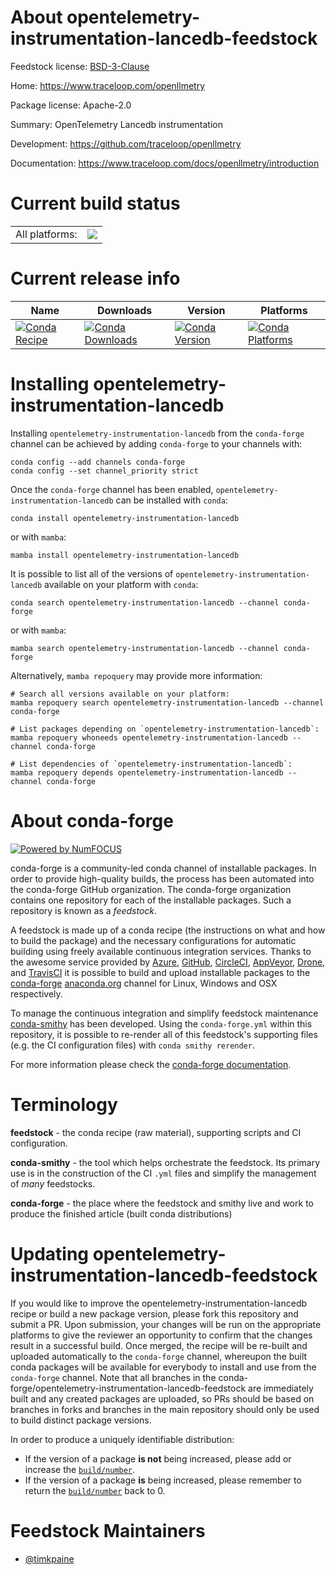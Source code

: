 About opentelemetry-instrumentation-lancedb-feedstock
=====================================================

Feedstock license: [BSD-3-Clause](https://github.com/conda-forge/opentelemetry-instrumentation-lancedb-feedstock/blob/main/LICENSE.txt)

Home: https://www.traceloop.com/openllmetry

Package license: Apache-2.0

Summary: OpenTelemetry Lancedb instrumentation

Development: https://github.com/traceloop/openllmetry

Documentation: https://www.traceloop.com/docs/openllmetry/introduction

Current build status
====================


<table><tr><td>All platforms:</td>
    <td>
      <a href="https://dev.azure.com/conda-forge/feedstock-builds/_build/latest?definitionId=25153&branchName=main">
        <img src="https://dev.azure.com/conda-forge/feedstock-builds/_apis/build/status/opentelemetry-instrumentation-lancedb-feedstock?branchName=main">
      </a>
    </td>
  </tr>
</table>

Current release info
====================

| Name | Downloads | Version | Platforms |
| --- | --- | --- | --- |
| [![Conda Recipe](https://img.shields.io/badge/recipe-opentelemetry--instrumentation--lancedb-green.svg)](https://anaconda.org/conda-forge/opentelemetry-instrumentation-lancedb) | [![Conda Downloads](https://img.shields.io/conda/dn/conda-forge/opentelemetry-instrumentation-lancedb.svg)](https://anaconda.org/conda-forge/opentelemetry-instrumentation-lancedb) | [![Conda Version](https://img.shields.io/conda/vn/conda-forge/opentelemetry-instrumentation-lancedb.svg)](https://anaconda.org/conda-forge/opentelemetry-instrumentation-lancedb) | [![Conda Platforms](https://img.shields.io/conda/pn/conda-forge/opentelemetry-instrumentation-lancedb.svg)](https://anaconda.org/conda-forge/opentelemetry-instrumentation-lancedb) |

Installing opentelemetry-instrumentation-lancedb
================================================

Installing `opentelemetry-instrumentation-lancedb` from the `conda-forge` channel can be achieved by adding `conda-forge` to your channels with:

```
conda config --add channels conda-forge
conda config --set channel_priority strict
```

Once the `conda-forge` channel has been enabled, `opentelemetry-instrumentation-lancedb` can be installed with `conda`:

```
conda install opentelemetry-instrumentation-lancedb
```

or with `mamba`:

```
mamba install opentelemetry-instrumentation-lancedb
```

It is possible to list all of the versions of `opentelemetry-instrumentation-lancedb` available on your platform with `conda`:

```
conda search opentelemetry-instrumentation-lancedb --channel conda-forge
```

or with `mamba`:

```
mamba search opentelemetry-instrumentation-lancedb --channel conda-forge
```

Alternatively, `mamba repoquery` may provide more information:

```
# Search all versions available on your platform:
mamba repoquery search opentelemetry-instrumentation-lancedb --channel conda-forge

# List packages depending on `opentelemetry-instrumentation-lancedb`:
mamba repoquery whoneeds opentelemetry-instrumentation-lancedb --channel conda-forge

# List dependencies of `opentelemetry-instrumentation-lancedb`:
mamba repoquery depends opentelemetry-instrumentation-lancedb --channel conda-forge
```


About conda-forge
=================

[![Powered by
NumFOCUS](https://img.shields.io/badge/powered%20by-NumFOCUS-orange.svg?style=flat&colorA=E1523D&colorB=007D8A)](https://numfocus.org)

conda-forge is a community-led conda channel of installable packages.
In order to provide high-quality builds, the process has been automated into the
conda-forge GitHub organization. The conda-forge organization contains one repository
for each of the installable packages. Such a repository is known as a *feedstock*.

A feedstock is made up of a conda recipe (the instructions on what and how to build
the package) and the necessary configurations for automatic building using freely
available continuous integration services. Thanks to the awesome service provided by
[Azure](https://azure.microsoft.com/en-us/services/devops/), [GitHub](https://github.com/),
[CircleCI](https://circleci.com/), [AppVeyor](https://www.appveyor.com/),
[Drone](https://cloud.drone.io/welcome), and [TravisCI](https://travis-ci.com/)
it is possible to build and upload installable packages to the
[conda-forge](https://anaconda.org/conda-forge) [anaconda.org](https://anaconda.org/)
channel for Linux, Windows and OSX respectively.

To manage the continuous integration and simplify feedstock maintenance
[conda-smithy](https://github.com/conda-forge/conda-smithy) has been developed.
Using the ``conda-forge.yml`` within this repository, it is possible to re-render all of
this feedstock's supporting files (e.g. the CI configuration files) with ``conda smithy rerender``.

For more information please check the [conda-forge documentation](https://conda-forge.org/docs/).

Terminology
===========

**feedstock** - the conda recipe (raw material), supporting scripts and CI configuration.

**conda-smithy** - the tool which helps orchestrate the feedstock.
                   Its primary use is in the construction of the CI ``.yml`` files
                   and simplify the management of *many* feedstocks.

**conda-forge** - the place where the feedstock and smithy live and work to
                  produce the finished article (built conda distributions)


Updating opentelemetry-instrumentation-lancedb-feedstock
========================================================

If you would like to improve the opentelemetry-instrumentation-lancedb recipe or build a new
package version, please fork this repository and submit a PR. Upon submission,
your changes will be run on the appropriate platforms to give the reviewer an
opportunity to confirm that the changes result in a successful build. Once
merged, the recipe will be re-built and uploaded automatically to the
`conda-forge` channel, whereupon the built conda packages will be available for
everybody to install and use from the `conda-forge` channel.
Note that all branches in the conda-forge/opentelemetry-instrumentation-lancedb-feedstock are
immediately built and any created packages are uploaded, so PRs should be based
on branches in forks and branches in the main repository should only be used to
build distinct package versions.

In order to produce a uniquely identifiable distribution:
 * If the version of a package **is not** being increased, please add or increase
   the [``build/number``](https://docs.conda.io/projects/conda-build/en/latest/resources/define-metadata.html#build-number-and-string).
 * If the version of a package **is** being increased, please remember to return
   the [``build/number``](https://docs.conda.io/projects/conda-build/en/latest/resources/define-metadata.html#build-number-and-string)
   back to 0.

Feedstock Maintainers
=====================

* [@timkpaine](https://github.com/timkpaine/)


<!-- dummy commit to enable rerendering -->

